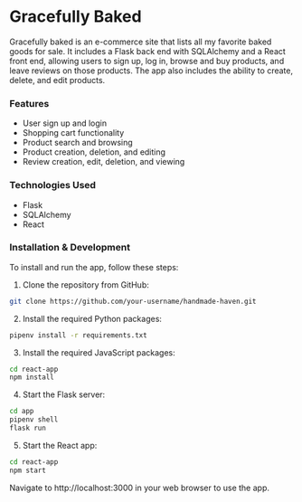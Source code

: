 # Gracefully Baked
Gracefully baked is an e-commerce site that lists all my favorite baked goods for sale. It includes a Flask back end with SQLAlchemy and a React front end, allowing users to sign up, log in, browse and buy products, and leave reviews on those products. The app also includes the ability to create, delete, and edit products.

### Features

- User sign up and login
- Shopping cart functionality
- Product search and browsing
- Product creation, deletion, and editing
- Review creation, edit, deletion, and viewing

### Technologies Used

- Flask
- SQLAlchemy
- React

### Installation & Development

To install and run the app, follow these steps:

1. Clone the repository from GitHub:

```bash
git clone https://github.com/your-username/handmade-haven.git
```

2. Install the required Python packages:
```bash
pipenv install -r requirements.txt
```

3. Install the required JavaScript packages:
```bash
cd react-app
npm install
```

4. Start the Flask server:
```bash
cd app
pipenv shell
flask run
```

5. Start the React app:
```bash
cd react-app
npm start
```

Navigate to http://localhost:3000 in your web browser to use the app.
